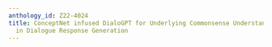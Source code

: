 ```yaml
---
anthology_id: Z22-4024
title: ConceptNet infused DialoGPT for Underlying Commonsense Understanding and Reasoning
  in Dialogue Response Generation
---
```

